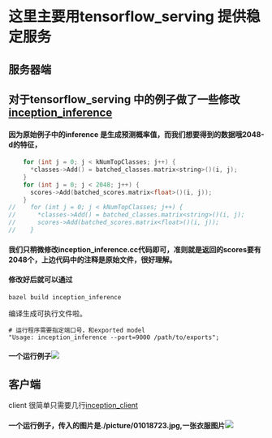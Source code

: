 这里主要用tensorflow_serving 提供稳定服务
==============================================

服务器端
--------------
## 对于tensorflow_serving 中的例子做了一些修改[inception_inference](https://github.com/icodingc/image-retrieval-demo/blob/master/tensorflow_serving/inception_inference.cc)
#### 因为原始例子中的inference 是生成预测概率值，而我们想要得到的数据哦2048-d的特征，
```C++
    for (int j = 0; j < kNumTopClasses; j++) {
      *classes->Add() = batched_classes.matrix<string>()(i, j);
    }
    for (int j = 0; j < 2048; j++) {
      scores->Add(batched_scores.matrix<float>()(i, j));
    }
//    for (int j = 0; j < kNumTopClasses; j++) {
//      *classes->Add() = batched_classes.matrix<string>()(i, j);
//      scores->Add(batched_scores.matrix<float>()(i, j));
//    }
```
#### 我们只稍微修改inception_inference.cc代码即可，准则就是返回的scores要有2048个，上边代码中的注释是原始文件，很好理解。
#### 修改好后就可以通过
```
bazel build inception_inference
```
编译生成可执行文件啦。
```shell
# 运行程序需要指定端口号，和exported model
"Usage: inception_inference --port=9000 /path/to/exports";
```
#### 一个运行例子![](https://github.com/icodingc/image-retrieval-demo/blob/master/tensorflow_serving/picture/rpc_server.png)
客户端
-------------
client 很简单只需要几行[inception_client](https://github.com/icodingc/image-retrieval-demo/blob/master/tensorflow_serving/inception_client.py)
#### 一个运行例子，传入的图片是./picture/01018723.jpg,一张衣服图片![](https://github.com/icodingc/image-retrieval-demo/blob/master/tensorflow_serving/picture/client.png)
